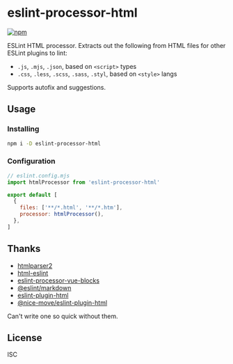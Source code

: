 # eslint-processor-html

[![npm](https://img.shields.io/npm/v/eslint-processor-html?logo=npm)](https://www.npmjs.com/package/eslint-processor-html "View this project on npm")

ESLint HTML processor. Extracts out the following from HTML files for other ESLint plugins to lint:

* `.js`, `.mjs`, `.json`, based on `<script>` types
* `.css`, `.less`, `.scss`, `.sass`, `.styl`, based on `<style>` langs

Supports autofix and suggestions.

## Usage

### Installing

```sh
npm i -D eslint-processor-html
```

### Configuration

```js
// eslint.config.mjs
import htmlProcessor from 'eslint-processor-html'

export default [
  {
    files: ['**/*.html', '**/*.htm'],
    processor: htmlProcessor(),
  },
]
```

## Thanks

* [htmlparser2](https://github.com/fb55/htmlparser2)
* [html-eslint](https://github.com/yeonjuan/html-eslint)
* [eslint-processor-vue-blocks](https://github.com/antfu/eslint-processor-vue-blocks)
* [@eslint/markdown](https://github.com/eslint/markdown)
* [eslint-plugin-html](https://github.com/BenoitZugmeyer/eslint-plugin-html)
* [@nice-move/eslint-plugin-html](https://github.com/nice-move/eslint-plugin-html)

Can't write one so quick without them.

## License

ISC
